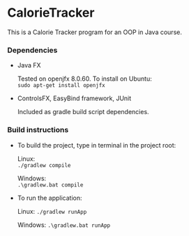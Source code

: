 # CalorieTracker

This is a Calorie Tracker program for an OOP in Java course.

### Dependencies

* Java FX

  Tested on openjfx 8.0.60. To install on Ubuntu:  
  `sudo apt-get install openjfx`
* ControlsFX, EasyBind framework, JUnit

  Included as gradle build script dependencies.
  
### Build instructions

* To build the project, type in terminal in the project root:

  Linux:  
  `./gradlew compile`
  
  Windows:  
  `.\gradlew.bat compile`
  
* To run the application:

  Linux:
  `./gradlew runApp`
  
  Windows:
  `.\gradlew.bat runApp`